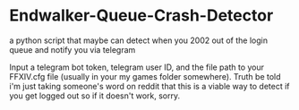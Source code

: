 # Endwalker-Queue-Crash-Detector
a python script that maybe can detect when you 2002 out of the login queue and notify you via telegram

Input a telegram bot token, telegram user ID, and the file path to your FFXIV.cfg file (usually in your my games folder somewhere). Truth be told i'm just taking someone's word on reddit that this is a viable way to detect if you get logged out so if it doesn't work, sorry.
